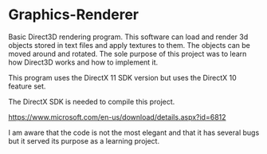 # Graphics-Renderer
Basic Direct3D rendering program. This software can load and render 3d objects stored in text files and apply textures to them. The objects can be moved around and rotated. The sole purpose of this project was to learn how Direct3D works and how to implement it.

This program uses the DirectX 11 SDK version but uses the DirectX 10 feature set.

The DirectX SDK is needed to compile this project.

https://www.microsoft.com/en-us/download/details.aspx?id=6812

I am aware that the code is not the most elegant and that it has several bugs but it served its purpose as a learning project.
